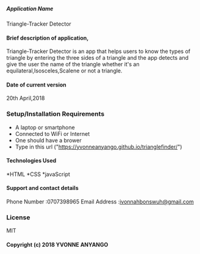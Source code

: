 ##### Application Name
Triangle-Tracker Detector

#### Brief description of application,
Triangle-Tracker Detector is an app that helps users to know the types of triangle by entering the three 
sides of a triangle and the app detects and give the user the name of the triangle whether it's an equilateral,Isosceles,Scalene
or not a triangle.

#### Date of current version
20th April,2018

### Setup/Installation Requirements
* A laptop or smartphone
* Connected to WiFi or Internet
* One should have a brower
* Type in this url ("https://yvonneanyango.github.io/trianglefinder/")  

#### Technologies Used
*HTML
*CSS
*javaScript

#### Support and contact details
Phone Number :0707398965
Email Address :ivonnahbonswuh@gmail.com

### License
MIT
#### Copyright (c) 2018 YVONNE ANYANGO
